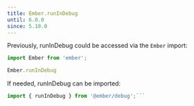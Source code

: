```yaml
---
title: Ember.runInDebug
until: 6.0.0
since: 5.10.0
---
```



Previously, runInDebug could be accessed via the `Ember` import:
```js
import Ember from 'ember';

Ember.runInDebug
```

 If needed, runInDebug can be imported:
```js
import { runInDebug } from '@ember/debug';```
